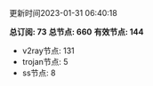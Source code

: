 更新时间2023-01-31 06:40:18

**总订阅: 73**
**总节点: 660**
**有效节点: 144**
- v2ray节点: 131
- trojan节点: 5
- ss节点: 8
